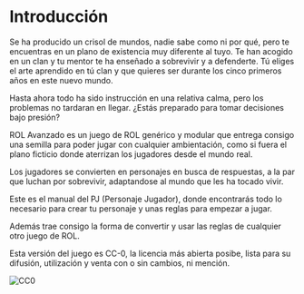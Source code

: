 
Introducción
============

Se ha producido un crisol de mundos, nadie sabe como ni por qué, pero te encuentras en un plano de existencia muy diferente al tuyo. Te han acogido en un clan y tu mentor te ha enseñado a sobrevivir y a defenderte. Tú eliges el arte aprendido en tú clan y que quieres ser durante los cinco primeros años en este nuevo mundo.

Hasta ahora todo ha sido instrucción en una relativa calma, pero los problemas no tardaran en llegar. ¿Estás preparado para tomar decisiones bajo presión?

ROL Avanzado es un juego de ROL genérico y modular que entrega consigo una semilla para poder jugar con cualquier ambientación, como si fuera el plano ficticio donde aterrizan los jugadores desde el mundo real.

Los jugadores se convierten en personajes en busca de respuestas, a la par que luchan por sobrevivir, adaptandose al mundo que les ha tocado vivir.

Este es el manual del PJ (Personaje Jugador), donde encontrarás todo lo necesario para crear tu personaje y unas reglas para empezar a jugar.

Además trae consigo la forma de convertir y usar las reglas de cualquier otro juego de ROL.

Esta versión del juego es CC-0, la licencia más abierta posibe, lista para su difusión, utilización y venta con o sin cambios, ni mención.

<span class="center-x">![CC0](https://rola.multisitio.es/img/jdr/cc0.png)</span>